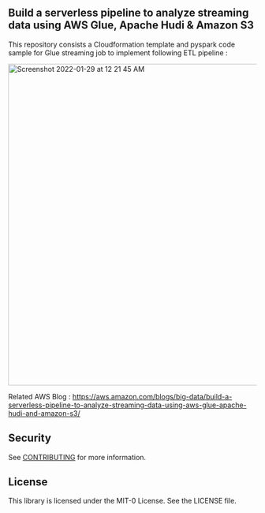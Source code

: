 ## Build a serverless pipeline to analyze streaming data using AWS Glue, Apache Hudi & Amazon S3

This repository consists a Cloudformation template and pyspark code sample for Glue streaming job to implement following ETL pipeline :

<img width="652" alt="Screenshot 2022-01-29 at 12 21 45 AM" src="https://user-images.githubusercontent.com/46901738/151604760-5809ebaa-fe0d-4260-9316-1562cef9c687.png">

Related AWS Blog : https://aws.amazon.com/blogs/big-data/build-a-serverless-pipeline-to-analyze-streaming-data-using-aws-glue-apache-hudi-and-amazon-s3/

## Security

See [CONTRIBUTING](CONTRIBUTING.md#security-issue-notifications) for more information.

## License

This library is licensed under the MIT-0 License. See the LICENSE file.

